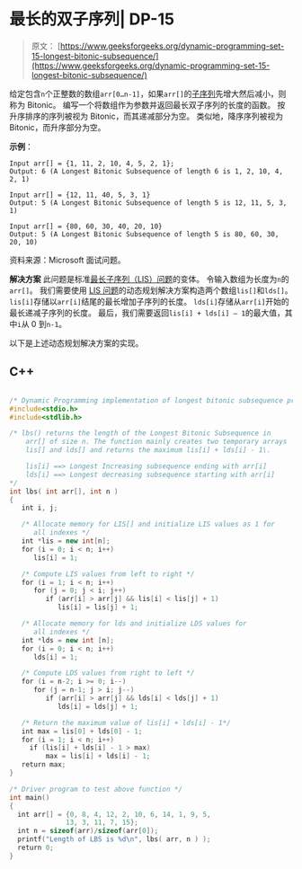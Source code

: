 # 最长的双子序列| DP-15

> 原文： [https://www.geeksforgeeks.org/dynamic-programming-set-15-longest-bitonic-subsequence/](https://www.geeksforgeeks.org/dynamic-programming-set-15-longest-bitonic-subsequence/)

给定包含`n`个正整数的数组`arr[0…n-1]`，如果`arr[]`的[子序列](http://en.wikipedia.org/wiki/Subsequence)先增大然后减小，则称为 Bitonic。 编写一个将数组作为参数并返回最长双子序列的长度的函数。
按升序排序的序列被视为 Bitonic，而其递减部分为空。 类似地，降序序列被视为 Bitonic，而升序部分为空。

**示例**：

```
Input arr[] = {1, 11, 2, 10, 4, 5, 2, 1};
Output: 6 (A Longest Bitonic Subsequence of length 6 is 1, 2, 10, 4, 2, 1)

Input arr[] = {12, 11, 40, 5, 3, 1}
Output: 5 (A Longest Bitonic Subsequence of length 5 is 12, 11, 5, 3, 1)

Input arr[] = {80, 60, 30, 40, 20, 10}
Output: 5 (A Longest Bitonic Subsequence of length 5 is 80, 60, 30, 20, 10)

```

资料来源：Microsoft 面试问题。



**解决方案**
此问题是标准[最长子序列（LIS）问题](https://www.geeksforgeeks.org/longest-increasing-subsequence-dp-3/)的变体。 令输入数组为长度为`n`的`arr[]`。 我们需要使用 [LIS 问题](https://www.geeksforgeeks.org/longest-increasing-subsequence-dp-3/)的动态规划解决方案构造两个数组`lis[]`和`lds[]`。 `lis[i]`存储以`arr[i]`结尾的最长增加子序列的长度。 `lds[i]`存储从`arr[i]`开始的最长递减子序列的长度。 最后，我们需要返回`lis[i] + lds[i] – 1`的最大值，其中`i`从 0 到`n-1`。

以下是上述动态规划解决方案的实现。

## C++ 

```cpp

/* Dynamic Programming implementation of longest bitonic subsequence problem */
#include<stdio.h> 
#include<stdlib.h> 

/* lbs() returns the length of the Longest Bitonic Subsequence in 
    arr[] of size n. The function mainly creates two temporary arrays 
    lis[] and lds[] and returns the maximum lis[i] + lds[i] - 1\. 

    lis[i] ==> Longest Increasing subsequence ending with arr[i] 
    lds[i] ==> Longest decreasing subsequence starting with arr[i] 
*/
int lbs( int arr[], int n ) 
{ 
   int i, j; 

   /* Allocate memory for LIS[] and initialize LIS values as 1 for 
      all indexes */
   int *lis = new int[n]; 
   for (i = 0; i < n; i++) 
      lis[i] = 1; 

   /* Compute LIS values from left to right */
   for (i = 1; i < n; i++) 
      for (j = 0; j < i; j++) 
         if (arr[i] > arr[j] && lis[i] < lis[j] + 1) 
            lis[i] = lis[j] + 1; 

   /* Allocate memory for lds and initialize LDS values for 
      all indexes */
   int *lds = new int [n]; 
   for (i = 0; i < n; i++) 
      lds[i] = 1; 

   /* Compute LDS values from right to left */
   for (i = n-2; i >= 0; i--) 
      for (j = n-1; j > i; j--) 
         if (arr[i] > arr[j] && lds[i] < lds[j] + 1) 
            lds[i] = lds[j] + 1; 

   /* Return the maximum value of lis[i] + lds[i] - 1*/
   int max = lis[0] + lds[0] - 1; 
   for (i = 1; i < n; i++) 
     if (lis[i] + lds[i] - 1 > max) 
         max = lis[i] + lds[i] - 1; 
   return max; 
} 

/* Driver program to test above function */
int main() 
{ 
  int arr[] = {0, 8, 4, 12, 2, 10, 6, 14, 1, 9, 5, 
              13, 3, 11, 7, 15}; 
  int n = sizeof(arr)/sizeof(arr[0]); 
  printf("Length of LBS is %d\n", lbs( arr, n ) ); 
  return 0; 
} 

```